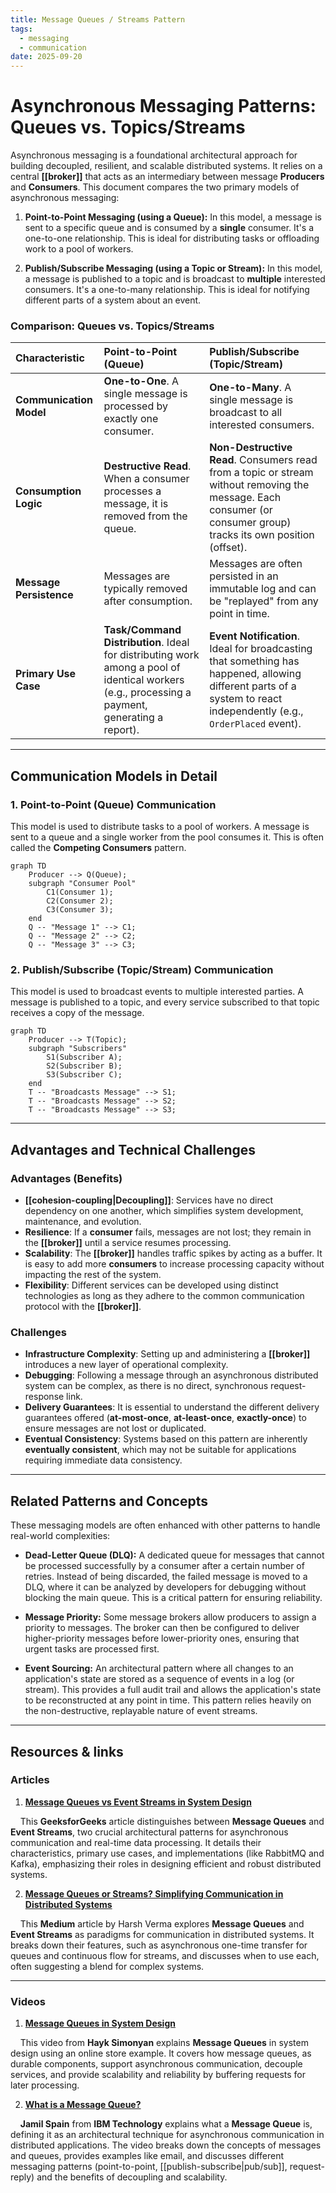 ```yaml
---
title: Message Queues / Streams Pattern
tags:
  - messaging
  - communication
date: 2025-09-20
---
```

# **Asynchronous Messaging Patterns: Queues vs. Topics/Streams**

Asynchronous messaging is a foundational architectural approach for building decoupled, resilient, and scalable distributed systems. It relies on a central **[[broker]]** that acts as an intermediary between message **Producers** and **Consumers**. This document compares the two primary models of asynchronous messaging:

1.  **Point-to-Point Messaging (using a Queue):** In this model, a message is sent to a specific queue and is consumed by a **single** consumer. It's a one-to-one relationship. This is ideal for distributing tasks or offloading work to a pool of workers.

2.  **Publish/Subscribe Messaging (using a Topic or Stream):** In this model, a message is published to a topic and is broadcast to **multiple** interested consumers. It's a one-to-many relationship. This is ideal for notifying different parts of a system about an event.

### **Comparison: Queues vs. Topics/Streams**

| Characteristic | **Point-to-Point (Queue)** | **Publish/Subscribe (Topic/Stream)** |
| :--- | :--- | :--- |
| **Communication Model** | **One-to-One**. A single message is processed by exactly one consumer. | **One-to-Many**. A single message is broadcast to all interested consumers. |
| **Consumption Logic** | **Destructive Read**. When a consumer processes a message, it is removed from the queue. | **Non-Destructive Read**. Consumers read from a topic or stream without removing the message. Each consumer (or consumer group) tracks its own position (offset). |
| **Message Persistence** | Messages are typically removed after consumption. | Messages are often persisted in an immutable log and can be "replayed" from any point in time. |
| **Primary Use Case** | **Task/Command Distribution**. Ideal for distributing work among a pool of identical workers (e.g., processing a payment, generating a report). | **Event Notification**. Ideal for broadcasting that something has happened, allowing different parts of a system to react independently (e.g., `OrderPlaced` event). |

---

## **Communication Models in Detail**

### 1. Point-to-Point (Queue) Communication

This model is used to distribute tasks to a pool of workers. A message is sent to a queue and a single worker from the pool consumes it. This is often called the **Competing Consumers** pattern.

```mermaid
graph TD
    Producer --> Q(Queue);
    subgraph "Consumer Pool"
        C1(Consumer 1);
        C2(Consumer 2);
        C3(Consumer 3);
    end
    Q -- "Message 1" --> C1;
    Q -- "Message 2" --> C2;
    Q -- "Message 3" --> C3;
```

### 2. Publish/Subscribe (Topic/Stream) Communication

This model is used to broadcast events to multiple interested parties. A message is published to a topic, and every service subscribed to that topic receives a copy of the message.

```mermaid
graph TD
    Producer --> T(Topic);
    subgraph "Subscribers"
        S1(Subscriber A);
        S2(Subscriber B);
        S3(Subscriber C);
    end
    T -- "Broadcasts Message" --> S1;
    T -- "Broadcasts Message" --> S2;
    T -- "Broadcasts Message" --> S3;
```

---

## **Advantages and Technical Challenges**

### **Advantages (Benefits)**

* **[[cohesion-coupling|Decoupling]]**: Services have no direct dependency on one another, which simplifies system development, maintenance, and evolution.
* **Resilience**: If a **consumer** fails, messages are not lost; they remain in the **[[broker]]** until a service resumes processing.
* **Scalability**: The **[[broker]]** handles traffic spikes by acting as a buffer. It is easy to add more **consumers** to increase processing capacity without impacting the rest of the system.
* **Flexibility**: Different services can be developed using distinct technologies as long as they adhere to the common communication protocol with the **[[broker]]**.

### **Challenges**

* **Infrastructure Complexity**: Setting up and administering a **[[broker]]** introduces a new layer of operational complexity.
* **Debugging**: Following a message through an asynchronous distributed system can be complex, as there is no direct, synchronous request-response link.
* **Delivery Guarantees**: It is essential to understand the different delivery guarantees offered (**at-most-once**, **at-least-once**, **exactly-once**) to ensure messages are not lost or duplicated.
* **Eventual Consistency**: Systems based on this pattern are inherently **eventually consistent**, which may not be suitable for applications requiring immediate data consistency.

---

## **Related Patterns and Concepts**

These messaging models are often enhanced with other patterns to handle real-world complexities:

*   **Dead-Letter Queue (DLQ):** A dedicated queue for messages that cannot be processed successfully by a consumer after a certain number of retries. Instead of being discarded, the failed message is moved to a DLQ, where it can be analyzed by developers for debugging without blocking the main queue. This is a critical pattern for ensuring reliability.

*   **Message Priority:** Some message brokers allow producers to assign a priority to messages. The broker can then be configured to deliver higher-priority messages before lower-priority ones, ensuring that urgent tasks are processed first.

*   **Event Sourcing:** An architectural pattern where all changes to an application's state are stored as a sequence of events in a log (or stream). This provides a full audit trail and allows the application's state to be reconstructed at any point in time. This pattern relies heavily on the non-destructive, replayable nature of event streams.

---

## **Resources & links**

### **Articles**

1.  **[Message Queues vs Event Streams in System Design](https://www.geeksforgeeks.org/system-design/message-queues-vs-event-streams-in-system-design/)**

    This **GeeksforGeeks** article distinguishes between **Message Queues** and **Event Streams**, two crucial architectural patterns for asynchronous communication and real-time data processing. It details their characteristics, primary use cases, and implementations (like RabbitMQ and Kafka), emphasizing their roles in designing efficient and robust distributed systems.

2.  **[Message Queues or Streams? Simplifying Communication in Distributed Systems](https://medium.com/@harshverma7k/message-queues-or-streams-simplifying-communication-in-distributed-systems-a12711824c0d)**

    This **Medium** article by Harsh Verma explores **Message Queues** and **Event Streams** as paradigms for communication in distributed systems. It breaks down their features, such as asynchronous one-time transfer for queues and continuous flow for streams, and discusses when to use each, often suggesting a blend for complex systems.

---

### **Videos**

1.  **[Message Queues in System Design](https://www.youtube.com/watch?v=DYFocSiPOl8)**

    This video from **Hayk Simonyan** explains **Message Queues** in system design using an online store example. It covers how message queues, as durable components, support asynchronous communication, decouple services, and provide scalability and reliability by buffering requests for later processing.

2.  **[What is a Message Queue?](https://www.youtube.com/watch?v=xErwDaOc-Gs)**

    **Jamil Spain** from **IBM Technology** explains what a **Message Queue** is, defining it as an architectural technique for asynchronous communication in distributed applications. The video breaks down the concepts of messages and queues, provides examples like email, and discusses different messaging patterns (point-to-point, [[publish-subscribe|pub/sub]], request-reply) and the benefits of decoupling and scalability.
